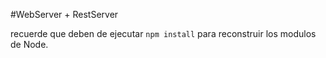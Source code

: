#WebServer + RestServer

recuerde que deben de ejecutar ```npm install``` para reconstruir los modulos de Node.